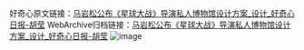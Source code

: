 好奇心原文链接：[马岩松公布《星球大战》导演私人博物馆设计方案_设计_好奇心日报-胡莹](https://www.qdaily.com/articles/3272.html)
WebArchive归档链接：[马岩松公布《星球大战》导演私人博物馆设计方案_设计_好奇心日报-胡莹](http://web.archive.org/web/20190623151758/https://www.qdaily.com/articles/3272.html)
![image](http://ww3.sinaimg.cn/large/007d5XDply1g3v6xrr0q1j30u03r1qv5)